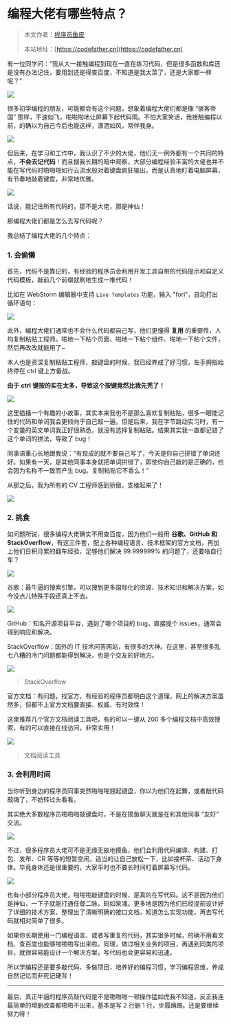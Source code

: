 # 编程大佬有哪些特点？

> 本文作者：[程序员鱼皮](https://yuyuanweb.feishu.cn/wiki/Abldw5WkjidySxkKxU2cQdAtnah)
>
> 本站地址：[https://codefather.cn](https://codefather.cn)

有一位同学问：“我从大一接触编程到现在一直在练习代码，但是很多函数和库还是没有办法记住，要用到还是得查百度，不知道是我太菜了，还是大家都一样呢？”

![](https://pic.yupi.icu/5563/202311060955252.jpeg)

很多初学编程的朋友，可能都会有这个问题，想象着编程大佬们都是像 “骇客帝国” 那样，手速如飞，啪啪啪地让屏幕下起代码雨。不怕大家笑话，我接触编程以前，的确以为自己今后也能这样，潇洒如风，常伴我身。

![](https://pic.yupi.icu/5563/202311060955343.png)

但后来，在学习和工作中，我认识了不少的大佬，他们无一例外都有一个共同的特点，**不会去记代码**！而且据我长期的暗中观察，大部分编程经验丰富的大佬也并不能在写代码时啪啪啪如行云流水般对着键盘疯狂输出，而是认真地盯着电脑屏幕，有节奏地敲着键盘，非常地优雅。

![](https://pic.yupi.icu/5563/202311060955219.jpeg)

话说，能记住所有代码的，那不是大佬，那是神仙！

那编程大佬们都是怎么去写代码呢？

我总结了编程大佬的几个特点：

### 1. 会偷懒

首先，代码不是靠记的，有经验的程序员会利用开发工具自带的代码提示和自定义代码模板，敲前几个前缀就刷地生成一堆代码！

比如在 WebStorm 编辑器中支持 `Live Templates` 功能，输入 "fori"，自动打出循环语句：

![](https://pic.yupi.icu/5563/202311060955638.png)

此外，编程大佬们通常也不会什么代码都自己写，他们更懂得 **复用** 的重要性，人均复制粘贴工程师。啪地一下粘个页面、啪地一下粘个组件、啪地一下粘个文件，然后再改改就能用了~

本人也是资深复制粘贴工程师，敲键盘的时候，我已经养成了好习惯，左手拇指始终停在 ctrl 键上方备战。

**由于** **ctrl** **键按的实在太多，导致这个按键竟然比我先秃了！**

![](https://pic.yupi.icu/5563/202311060955250.jpeg)

这里插播一个有趣的小故事，其实本来我也不是那么喜欢复制粘贴，很多一眼能记住的代码和单词我会更倾向于自己敲一遍。但是后来，我在字节跳动实习时，有一个变量的英文单词我正好很熟悉，就没有选择复制粘贴。结果其实我一直都记错了这个单词的拼法，导致了 bug！

同事语重心长地跟我说：“有现成的就不要自己写了，今天是你自己拼错了单词还好。如果有一天，是其他同事本身就把单词拼错了，即使你自己敲的是正确的，也会因为名称不一致而产生 bug。复制粘贴它不香么！”

从那之后，我为所有的 CV 工程师感到骄傲，支棱起来了！

![](https://pic.yupi.icu/5563/202311060955215.jpeg)

### 2. 挑食

如问题所说，很多编程大佬确实不用查百度，因为他们一般用 **谷歌、GitHub 和 StackOverflow**，有这三件套，配上各种编程语言、技术框架的官方文档，再加上他们日积月累的翻车经验，足够他们解决 99.999999% 的问题了，还要啥自行车？

![](https://pic.yupi.icu/5563/202311060955282.jpeg)

谷歌：最牛逼的搜索引擎，可以搜到更多国际化的资源、技术知识和解决方案，如今没点儿特殊手段还真上不去。

![](https://pic.yupi.icu/5563/202311060955806.png)

GitHub：知名开源项目平台，遇到了哪个项目的 bug，直接提个 issues，通常会得到响应和解决。

StackOverflow：国外的 IT 技术问答网站，有很多的大神。在这里，甚至很多乱七八糟的冷门问题都能得到解决，也是个交友的好地方。

![](https://pic.yupi.icu/5563/202311060955036.jpeg)

> StackOverflow

官方文档：有问题，找官方，有经验的程序员都明白这个道理，网上的解决方案虽然多，但都不上官方文档要直接、权威、有时效性！

这里推荐几个官方文档阅读工具吧，有的可以一键从 200 多个编程文档中高效搜索，有的可以直接在线访问，非常实用！

![](https://pic.yupi.icu/5563/202311060955630.png)

> 文档阅读工具



### 3. 会利用时间

当你听到身边的程序员同事突然啪啪啪翘起键盘，你以为他们在起舞，或者敲代码敲嗨了，不妨转过头看看。

其实绝大多数程序员啪啪啪敲键盘时，不是在摸鱼聊天就是在和其他同事 “友好” 交流。

![](https://pic.yupi.icu/5563/202311060955628.jpeg)

不过，很多程序员大佬可不是无缘无故地摸鱼，他们会利用代码编译、构建、打包、发布、CR 等等的短暂空闲，适当的让自己放松一下，比如接杯茶、活动下身体。毕竟身体还是很重要的，大家平时也不要长时间盯着屏幕写代码。

![](https://pic.yupi.icu/5563/202311060955824.jpeg)

也有小部分程序员大佬，啪啪啪敲键盘的时候，是真的在写代码。这不是因为他们是神仙，一下子就能打通任督二脉，码如泉涌。更多地是因为他们已经提前设计好了详细的技术方案、整理出了清晰明确的接口文档，知道怎么实现功能，再去写代码就相对简单了很多。

如果你长期使用一门编程语言、或者写重复的代码，其实很多时候，的确不用看文档、查百度也能够啪啪啪写出来啦。同理，做过相关业务的项目，再遇到同类的项目，就很容易能设计一个解决方案，写代码也会更容易和迅速。

所以学编程还是要多敲代码、多做项目，培养好的编程习惯，学习编程思维，养成自然记忆而非死记硬背！



------



最后，真正牛逼的程序员敲代码是不是啪啪啪一顿操作猛如虎我不知道，反正我连最简单的增删改查都啪啪不出来，基本是写 2 行删 1 行，步履蹒跚。还是要继续努力呀！